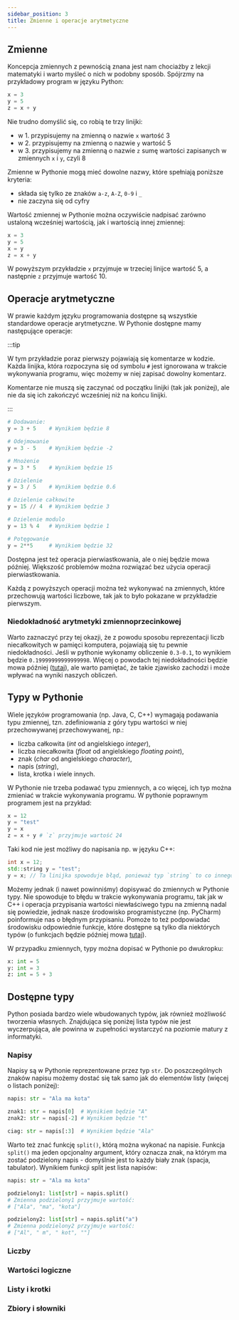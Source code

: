 ```yaml
---
sidebar_position: 3
title: Zmienne i operacje arytmetyczne
---
```


## Zmienne

Koncepcja zmiennych z pewnością znana jest nam chociażby z lekcji matematyki i
warto myśleć o nich w podobny sposób. Spójrzmy na przykładowy program w
języku Python:

```python showLineNumbers
x = 3
y = 5
z = x + y
```

Nie trudno domyślić się, co robią te trzy linijki:

- w 1. przypisujemy na zmienną o nazwie `x` wartość 3
- w 2. przypisujemy na zmienną o nazwie `y` wartość 5
- w 3. przypisujemy na zmienną o nazwie `z` sumę wartości zapisanych w zmiennych
  `x` i `y`, czyli 8

Zmienne w Pythonie mogą mieć dowolne nazwy, które spełniają poniższe kryteria:

- składa się tylko ze znaków `a-z`, `A-Z`, `0-9` i `_`
- nie zaczyna się od cyfry

Wartość zmiennej w Pythonie można oczywiście nadpisać zarówno ustaloną wcześniej
wartością, jak i wartością innej zmiennej:

```python showLineNumbers
x = 3
y = 5
x = y
z = x + y
```
W powyższym przykładzie `x` przyjmuje w trzeciej linijce wartość 5, a następnie
`z` przyjmuje wartość 10.

## Operacje arytmetyczne

W prawie każdym języku programowania dostępne są wszystkie standardowe operacje
arytmetyczne. W Pythonie dostępne mamy następujące operacje:

:::tip

W tym przykładzie poraz pierwszy pojawiają się komentarze w kodzie. Każda
linijka, która rozpoczyna się od symbolu `#` jest ignorowana w trakcie
wykonywania programu, więc możemy w niej zapisać dowolny komentarz.

Komentarze nie muszą się zaczynać od początku linijki (tak jak poniżej), ale
nie da się ich zakończyć wcześniej niż na końcu linijki.

:::

```python showLineNumbers
# Dodawanie:
y = 3 + 5    # Wynikiem będzie 8

# Odejmowanie
y = 3 - 5    # Wynikiem będzie -2

# Mnożenie
y = 3 * 5    # Wynikiem będzie 15

# Dzielenie
y = 3 / 5    # Wynikiem będzie 0.6

# Dzielenie całkowite
y = 15 // 4  # Wynikiem będzie 3

# Dzielenie modulo
y = 13 % 4   # Wynikiem będzie 1

# Potęgowanie
y = 2**5     # Wynikiem będzie 32
```
Dostępna jest też operacja pierwiastkowania, ale o niej będzie mowa później.
Większość problemów można rozwiązać bez użycia operacji pierwiastkowania.

Każdą z powyższych operacji można też wykonywać na zmiennych, które przechowują
wartości liczbowe, tak jak to było pokazane w przykładzie pierwszym.

### Niedokładność arytmetyki zmiennoprzecinkowej

Warto zaznaczyć przy tej okazji, że z powodu sposobu reprezentacji liczb
niecałkowitych w pamięci komputera, pojawiają się tu pewnie niedokładności.
Jeśli w pythonie wykonamy obliczenie `0.3-0.1`, to wynikiem będzie
`0.19999999999999998`. Więcej o powodach tej niedokładności będzie mowa później
([tutaj](../6-extras/1-floatingpoint-arithmetics.md)), ale warto pamiętać, że
takie zjawisko zachodzi i może wpływać na wyniki naszych obliczeń.

## Typy w Pythonie

Wiele języków programowania (np. Java, C, C++) wymagają podawania typu zmiennej,
tzn. zdefiniowania z góry typu wartości w niej przechowywanej przechowywanej, np.:

- liczba całkowita (*int* od angielskiego *integer*),
- liczba niecałkowita (*float* od angielskiego *floating point*),
- znak (*char* od angielskiego *character*),
- napis (*string*),
- lista, krotka i wiele innych.

W Pythonie nie trzeba podawać typu zmiennych, a co więcej, ich typ można zmieniać
w trakcie wykonywania programu. W pythonie poprawnym programem jest na przykład:

```python showLineNumbers
x = 12
y = "test"
y = x
z = x + y # `z` przyjmuje wartość 24
```

Taki kod nie jest możliwy do napisania np. w języku C++:

```cpp showLineNumbers
int x = 12;
std::string y = "test";
y = x; // Ta linijka spowoduje błąd, ponieważ typ `string` to co innego niż `int`
```

Możemy jednak (i nawet powinniśmy) dopisywać do zmiennych w Pythonie typy. Nie
spowoduje to błędu w trakcie wykonywania programu, tak jak w C++ i operacja
przypisania wartości niewłaściwego typu na zmienną nadal się powiedzie, jednak
nasze środowisko programistyczne (np. PyCharm) poinformuje nas o błędnym
przypisaniu. Pomoże to też podpowiadać środowisku odpowiednie funkcje, które
dostępne są tylko dla niektórych typów (o funkcjach będzie później mowa
[tutaj](./6-functions.md)).

W przypadku zmiennych, typy można dopisać w Pythonie po dwukropku:

```python showLineNumbers
x: int = 5
y: int = 3
z: int = 5 + 3
```

## Dostępne typy

Python posiada bardzo wiele wbudowanych typów, jak również możliwość tworzenia
własnych. Znajdująca się poniżej lista typów nie jest wyczerpująca, ale powinna
w zupełności wystarczyć na poziomie matury z informatyki.

### Napisy

Napisy są w Pythonie reprezentowane przez typ `str`. Do poszczególnych znaków
napisu możemy dostać się tak samo jak do elementów listy (więcej o listach
poniżej):

```python showLineNumbers
napis: str = "Ala ma kota"

znak1: str = napis[0]  # Wynikiem będzie "A"
znak2: str = napis[-2] # Wynikiem będzie "t"

ciag: str = napis[:3]  # Wynikiem będzie "Ala"
```

Warto też znać funkcję `split()`, którą można wykonać na napisie. Funkcja
`split()` ma jeden opcjonalny argument, który oznacza znak, na którym ma zostać
podzielony napis - domyślnie jest to każdy biały znak (spacja, tabulator).
Wynikiem funkcji split jest lista napisów:

```python showLineNumbers
napis: str = "Ala ma kota"

podzielony1: list[str] = napis.split()
# Zmienna podzielony1 przyjmuje wartość:
# ["Ala", "ma", "kota"]

podzielony2: list[str] = napis.split("a")
# Zmienna podzielony2 przyjmuje wartość:
# ["Al", " m", " kot", ""]
```

### Liczby


### Wartości logiczne


### Listy i krotki


### Zbiory i słowniki


<!-- stare
- `int` - liczba całkowita
- `float` - liczba zmiennoprzecinkowa
- `bool` - wartość logiczna (`True` lub `False`)
- `list`, `list[int]` - w pierwszym przypadku podajemy tylko typ jako lista, a w drugim
  precyzujemy, jakiego typu elementy znajdują się na liście (w tym przypadku
  są to liczby); w nawiasie kwadratowym można podać dowolny typ (również kolejną
  listę, jeśli chcemy mieć listy wielowymiarowe)
- `tuple`, `tuple[int, int]` - krotka, czyli np. para, trójka, albo więcej (drugi
  przypadek to sprecyzowanie, że to para liczb całkowitych - patrz lista)
- `str` - napis
- `set`, `set[int]` - matematyczny zbiór elementów, nie występują w nim duplikaty
- `dict`, `dict[int, str]` - słownik, czyli mapa wartości jednego typu w wartości
  drugiego (innego, lub takiego samego); można myśleć, że lista jest mapą z indeksów
  w wartości, więcej o tym typie będzie później
-->
